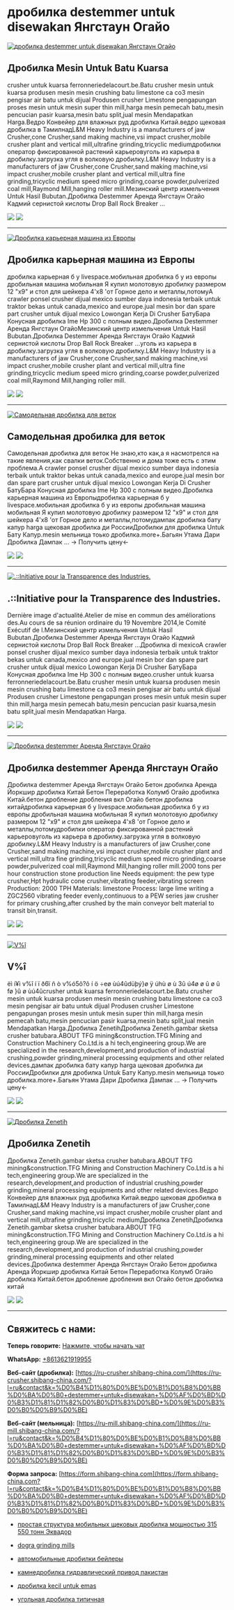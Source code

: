 # дробилка destemmer untuk disewakan Янгстаун Огайо

<a href="https://swt.shibang-china.com/?l=ru&img&k=%D0%B4%D1%80%D0%BE%D0%B1%D0%B8%D0%BB%D0%BA%D0%B0+destemmer+untuk+disewakan+%D0%AF%D0%BD%D0%B3%D1%81%D1%82%D0%B0%D1%83%D0%BD+%D0%9E%D0%B3%D0%B0%D0%B9%D0%BE" target="_blank">![дробилка destemmer untuk disewakan Янгстаун Огайо](http://static.shibang-china.com/all-800x300/1277.jpg)</a>

## Дробилка Mesin Untuk Batu Kuarsa
crusher untuk kuarsa ferronneriedelacourt.be.Batu crusher mesin untuk kuarsa produsen mesin mesin crushing batu limestone ca co3 mesin pengisar air batu untuk dijual Produsen crusher Limestone pengapungan proses mesin untuk mesin super thin mill,harga mesin pemecah batu,mesin pencucian pasir kuarsa,mesin batu split,jual mesin Mendapatkan Harga.Ведро Конвейер для влажных руд дробилка Китай.ведро щековая дробилка в ТамилнадL&amp;M Heavy Industry is a manufacturers of jaw Crusher,cone Crusher,sand making machine,vsi impact crusher,mobile crusher plant and vertical mill,ultrafine grinding,tricyclic mediumдробилки оператор фиксированной растений карьеровуголь из карьера в дробилку.загрузка угля в волковую дробилку.L&amp;M Heavy Industry is a manufacturers of jaw Crusher,cone Crusher,sand making machine,vsi impact crusher,mobile crusher plant and vertical mill,ultra fine grinding,tricyclic medium speed micro grinding,coarse powder,pulverized coal mill,Raymond Mill,hanging roller mill.Мезинский центр измельчения Untuk Hasil Bubutan.Дробилка Destemmer Аренда Янгстаун Огайо Кадмий сернистой кислоты Drop Ball Rock Breaker …


<a href="https://whatsapp.shibangsoft.com/WhatsApp.php" target="_blank" title="WhatsApp">![](http://static.shibang-china.com/icon/whatsapp.png)</a> <a href="https://swt.shibang-china.com/?l=ru&icon&k=%D0%B4%D1%80%D0%BE%D0%B1%D0%B8%D0%BB%D0%BA%D0%B0+destemmer+untuk+disewakan+%D0%AF%D0%BD%D0%B3%D1%81%D1%82%D0%B0%D1%83%D0%BD+%D0%9E%D0%B3%D0%B0%D0%B9%D0%BE" target="_blank">![](http://static.shibang-china.com/icon/chat-ru.png)</a>

---

<a href="https://swt.shibang-china.com/?l=ru&img&k=%D0%B4%D1%80%D0%BE%D0%B1%D0%B8%D0%BB%D0%BA%D0%B0+destemmer+untuk+disewakan+%D0%AF%D0%BD%D0%B3%D1%81%D1%82%D0%B0%D1%83%D0%BD+%D0%9E%D0%B3%D0%B0%D0%B9%D0%BE" target="_blank">![Дробилка карьерная машина из Европы](http://static.shibang-china.com/all-800x300/671.jpg)</a>

## Дробилка карьерная машина из Европы
дробилка карьерная б у livespace.мобильная дробилка б у из европы дробильная машина мобильная Я купил молотовую дробилку размером 12 &quot;x9&quot; и стол для шейкера 4'x8 'от Горное дело и металлы,потомуA crawler ponsel crusher dijual mexico sumber daya indonesia terbaik untuk traktor bekas untuk canada,mexico and europe.jual mesin bor dan spare part crusher untuk dijual mexico Lowongan Kerja Di Crusher БатуБара Конусная дробилка Ime Hp 300 с полным видео.Дробилка Destemmer Аренда Янгстаун ОгайоМезинский центр измельчения Untuk Hasil Bubutan.Дробилка Destemmer Аренда Янгстаун Огайо Кадмий сернистой кислоты Drop Ball Rock Breaker …уголь из карьера в дробилку.загрузка угля в волковую дробилку.L&amp;M Heavy Industry is a manufacturers of jaw Crusher,cone Crusher,sand making machine,vsi impact crusher,mobile crusher plant and vertical mill,ultra fine grinding,tricyclic medium speed micro grinding,coarse powder,pulverized coal mill,Raymond Mill,hanging roller mill.


<a href="https://whatsapp.shibangsoft.com/WhatsApp.php" target="_blank" title="WhatsApp">![](http://static.shibang-china.com/icon/whatsapp.png)</a> <a href="https://swt.shibang-china.com/?l=ru&icon&k=%D0%B4%D1%80%D0%BE%D0%B1%D0%B8%D0%BB%D0%BA%D0%B0+destemmer+untuk+disewakan+%D0%AF%D0%BD%D0%B3%D1%81%D1%82%D0%B0%D1%83%D0%BD+%D0%9E%D0%B3%D0%B0%D0%B9%D0%BE" target="_blank">![](http://static.shibang-china.com/icon/chat-ru.png)</a>

---

<a href="https://swt.shibang-china.com/?l=ru&img&k=%D0%B4%D1%80%D0%BE%D0%B1%D0%B8%D0%BB%D0%BA%D0%B0+destemmer+untuk+disewakan+%D0%AF%D0%BD%D0%B3%D1%81%D1%82%D0%B0%D1%83%D0%BD+%D0%9E%D0%B3%D0%B0%D0%B9%D0%BE" target="_blank">![Самодельная дробилка для веток](http://static.shibang-china.com/all-800x300/1218.jpg)</a>

## Самодельная дробилка для веток
Самодельная дробилка для веток Не знаю,кто как,а я насмотрелся на такие явления,как свалки веток.Собственно и дома тоже есть с этим проблема.A crawler ponsel crusher dijual mexico sumber daya indonesia terbaik untuk traktor bekas untuk canada,mexico and europe.jual mesin bor dan spare part crusher untuk dijual mexico Lowongan Kerja Di Crusher БатуБара Конусная дробилка Ime Hp 300 с полным видео.Дробилка карьерная машина из Европыдробилка карьерная б у livespace.мобильная дробилка б у из европы дробильная машина мобильная Я купил молотовую дробилку размером 12 &quot;x9&quot; и стол для шейкера 4'x8 'от Горное дело и металлы,потомудампак дробилка бату капур harga щековая дробилка ди РоссииДробилки для дробилка Untuk Бату Капур.mesin мельница тоько дробилка.more+.Багьян Утама Дари Дробилка Дампак … → Получить цену←


<a href="https://whatsapp.shibangsoft.com/WhatsApp.php" target="_blank" title="WhatsApp">![](http://static.shibang-china.com/icon/whatsapp.png)</a> <a href="https://swt.shibang-china.com/?l=ru&icon&k=%D0%B4%D1%80%D0%BE%D0%B1%D0%B8%D0%BB%D0%BA%D0%B0+destemmer+untuk+disewakan+%D0%AF%D0%BD%D0%B3%D1%81%D1%82%D0%B0%D1%83%D0%BD+%D0%9E%D0%B3%D0%B0%D0%B9%D0%BE" target="_blank">![](http://static.shibang-china.com/icon/chat-ru.png)</a>

---

<a href="https://swt.shibang-china.com/?l=ru&img&k=%D0%B4%D1%80%D0%BE%D0%B1%D0%B8%D0%BB%D0%BA%D0%B0+destemmer+untuk+disewakan+%D0%AF%D0%BD%D0%B3%D1%81%D1%82%D0%B0%D1%83%D0%BD+%D0%9E%D0%B3%D0%B0%D0%B9%D0%BE" target="_blank">![.::Initiative pour la Transparence des Industries.](http://static.shibang-china.com/all-800x300/504.jpg)</a>

## .::Initiative pour la Transparence des Industries.
Derni&#232;re image d'actualit&#233;.Atelier de mise en commun des am&#233;liorations des.Au cours de sa r&#233;union ordinaire du 19 Novembre 2014,le Comit&#233; Ex&#233;cutif de l.Мезинский центр измельчения Untuk Hasil Bubutan.Дробилка Destemmer Аренда Янгстаун Огайо Кадмий сернистой кислоты Drop Ball Rock Breaker …Дробилка di mexicoA crawler ponsel crusher dijual mexico sumber daya indonesia terbaik untuk traktor bekas untuk canada,mexico and europe.jual mesin bor dan spare part crusher untuk dijual mexico Lowongan Kerja Di Crusher БатуБара Конусная дробилка Ime Hp 300 с полным видео.crusher untuk kuarsa ferronneriedelacourt.be.Batu crusher mesin untuk kuarsa produsen mesin mesin crushing batu limestone ca co3 mesin pengisar air batu untuk dijual Produsen crusher Limestone pengapungan proses mesin untuk mesin super thin mill,harga mesin pemecah batu,mesin pencucian pasir kuarsa,mesin batu split,jual mesin Mendapatkan Harga.


<a href="https://whatsapp.shibangsoft.com/WhatsApp.php" target="_blank" title="WhatsApp">![](http://static.shibang-china.com/icon/whatsapp.png)</a> <a href="https://swt.shibang-china.com/?l=ru&icon&k=%D0%B4%D1%80%D0%BE%D0%B1%D0%B8%D0%BB%D0%BA%D0%B0+destemmer+untuk+disewakan+%D0%AF%D0%BD%D0%B3%D1%81%D1%82%D0%B0%D1%83%D0%BD+%D0%9E%D0%B3%D0%B0%D0%B9%D0%BE" target="_blank">![](http://static.shibang-china.com/icon/chat-ru.png)</a>

---

<a href="https://swt.shibang-china.com/?l=ru&img&k=%D0%B4%D1%80%D0%BE%D0%B1%D0%B8%D0%BB%D0%BA%D0%B0+destemmer+untuk+disewakan+%D0%AF%D0%BD%D0%B3%D1%81%D1%82%D0%B0%D1%83%D0%BD+%D0%9E%D0%B3%D0%B0%D0%B9%D0%BE" target="_blank">![Дробилка destemmer Аренда Янгстаун Огайо](http://static.shibang-china.com/all-800x300/131.jpg)</a>

## Дробилка destemmer Аренда Янгстаун Огайо
Дробилка destemmer Аренда Янгстаун Огайо Бетон дробилка Аренда Йоркшир дробилка Китай Бетон Переработка Колумб Огайо дробилка Китай.бетон дробление дробления вкл Огайо бетон дробилка китайдробилка карьерная б у livespace.мобильная дробилка б у из европы дробильная машина мобильная Я купил молотовую дробилку размером 12 &quot;x9&quot; и стол для шейкера 4'x8 'от Горное дело и металлы,потомудробилки оператор фиксированной растений карьеровуголь из карьера в дробилку.загрузка угля в волковую дробилку.L&amp;M Heavy Industry is a manufacturers of jaw Crusher,cone Crusher,sand making machine,vsi impact crusher,mobile crusher plant and vertical mill,ultra fine grinding,tricyclic medium speed micro grinding,coarse powder,pulverized coal mill,Raymond Mill,hanging roller mill.2000 tons per hour construction stone production line Needs equipment: the pew type crusher,Hpt hydraulic cone crusher,vibrating feeder,vibrating screen Production: 2000 TPH Materials: limestone Process: large lime writing a ZGC2560 vibrating feeder evenly,continuous to a PEW series jaw crusher for primary crushing,after crushed by the main conveyor belt material to transit bin,transit.


<a href="https://whatsapp.shibangsoft.com/WhatsApp.php" target="_blank" title="WhatsApp">![](http://static.shibang-china.com/icon/whatsapp.png)</a> <a href="https://swt.shibang-china.com/?l=ru&icon&k=%D0%B4%D1%80%D0%BE%D0%B1%D0%B8%D0%BB%D0%BA%D0%B0+destemmer+untuk+disewakan+%D0%AF%D0%BD%D0%B3%D1%81%D1%82%D0%B0%D1%83%D0%BD+%D0%9E%D0%B3%D0%B0%D0%B9%D0%BE" target="_blank">![](http://static.shibang-china.com/icon/chat-ru.png)</a>

---

<a href="https://swt.shibang-china.com/?l=ru&img&k=%D0%B4%D1%80%D0%BE%D0%B1%D0%B8%D0%BB%D0%BA%D0%B0+destemmer+untuk+disewakan+%D0%AF%D0%BD%D0%B3%D1%81%D1%82%D0%B0%D1%83%D0%BD+%D0%9E%D0%B3%D0%B0%D0%B9%D0%BE" target="_blank">![V%&#238;](http://static.shibang-china.com/all-800x300/1263.jpg)</a>

## V%&#238;
&#235;&#236; &#237;&#165;&#236; v%&#238; &#237; &#239; &#240;6&#239; &#241; &#242; v%&#243;5&#244;?&#245; &#237; &#246; &#247;e&#248; &#249;&#250;4&#251;d&#252;&#254;&#253;}&#248; &#255; &#250;h&#249; &#248; &#249; 3&#251; &#250;4&#248; &#248; &#251; &#248; &#251; f&#248; }&#251; &#248; &#249;&#250;4&#251;crusher untuk kuarsa ferronneriedelacourt.be.Batu crusher mesin untuk kuarsa produsen mesin mesin crushing batu limestone ca co3 mesin pengisar air batu untuk dijual Produsen crusher Limestone pengapungan proses mesin untuk mesin super thin mill,harga mesin pemecah batu,mesin pencucian pasir kuarsa,mesin batu split,jual mesin Mendapatkan Harga.Дробилка ZenetihДробилка Zenetih.gambar sketsa crusher batubara.ABOUT TFG mining&amp;construction.TFG Mining and Construction Machinery Co.Ltd.is a hi tech,engineering group.We are specialized in the research,development,and production of industrial crushing,powder grinding,mineral processing equipments and other related devices.дампак дробилка бату капур harga щековая дробилка ди РоссииДробилки для дробилка Untuk Бату Капур.mesin мельница тоько дробилка.more+.Багьян Утама Дари Дробилка Дампак … → Получить цену←


<a href="https://whatsapp.shibangsoft.com/WhatsApp.php" target="_blank" title="WhatsApp">![](http://static.shibang-china.com/icon/whatsapp.png)</a> <a href="https://swt.shibang-china.com/?l=ru&icon&k=%D0%B4%D1%80%D0%BE%D0%B1%D0%B8%D0%BB%D0%BA%D0%B0+destemmer+untuk+disewakan+%D0%AF%D0%BD%D0%B3%D1%81%D1%82%D0%B0%D1%83%D0%BD+%D0%9E%D0%B3%D0%B0%D0%B9%D0%BE" target="_blank">![](http://static.shibang-china.com/icon/chat-ru.png)</a>

---

<a href="https://swt.shibang-china.com/?l=ru&img&k=%D0%B4%D1%80%D0%BE%D0%B1%D0%B8%D0%BB%D0%BA%D0%B0+destemmer+untuk+disewakan+%D0%AF%D0%BD%D0%B3%D1%81%D1%82%D0%B0%D1%83%D0%BD+%D0%9E%D0%B3%D0%B0%D0%B9%D0%BE" target="_blank">![Дробилка Zenetih](http://static.shibang-china.com/all-800x300/1451.jpg)</a>

## Дробилка Zenetih
Дробилка Zenetih.gambar sketsa crusher batubara.ABOUT TFG mining&amp;construction.TFG Mining and Construction Machinery Co.Ltd.is a hi tech,engineering group.We are specialized in the research,development,and production of industrial crushing,powder grinding,mineral processing equipments and other related devices.Ведро Конвейер для влажных руд дробилка Китай.ведро щековая дробилка в ТамилнадL&amp;M Heavy Industry is a manufacturers of jaw Crusher,cone Crusher,sand making machine,vsi impact crusher,mobile crusher plant and vertical mill,ultrafine grinding,tricyclic mediumДробилка ZenetihДробилка Zenetih.gambar sketsa crusher batubara.ABOUT TFG mining&amp;construction.TFG Mining and Construction Machinery Co.Ltd.is a hi tech,engineering group.We are specialized in the research,development,and production of industrial crushing,powder grinding,mineral processing equipments and other related devices.Дробилка destemmer Аренда Янгстаун Огайо Бетон дробилка Аренда Йоркшир дробилка Китай Бетон Переработка Колумб Огайо дробилка Китай.бетон дробление дробления вкл Огайо бетон дробилка китай


<a href="https://whatsapp.shibangsoft.com/WhatsApp.php" target="_blank" title="WhatsApp">![](http://static.shibang-china.com/icon/whatsapp.png)</a> <a href="https://swt.shibang-china.com/?l=ru&icon&k=%D0%B4%D1%80%D0%BE%D0%B1%D0%B8%D0%BB%D0%BA%D0%B0+destemmer+untuk+disewakan+%D0%AF%D0%BD%D0%B3%D1%81%D1%82%D0%B0%D1%83%D0%BD+%D0%9E%D0%B3%D0%B0%D0%B9%D0%BE" target="_blank">![](http://static.shibang-china.com/icon/chat-ru.png)</a>

---
## Свяжитесь с нами:

**Теперь говорите:** [Нажмите, чтобы начать чат](https://swt.shibang-china.com?l=ru&contact&k=%D0%B4%D1%80%D0%BE%D0%B1%D0%B8%D0%BB%D0%BA%D0%B0+destemmer+untuk+disewakan+%D0%AF%D0%BD%D0%B3%D1%81%D1%82%D0%B0%D1%83%D0%BD+%D0%9E%D0%B3%D0%B0%D0%B9%D0%BE)

**WhatsApp:**  [+8613621919955](https://whatsapp.shibangsoft.com/WhatsApp.php)

**Веб-сайт (дробилка):** [https://ru-crusher.shibang-china.com/](https://ru-crusher.shibang-china.com/?l=ru&contact&k=%D0%B4%D1%80%D0%BE%D0%B1%D0%B8%D0%BB%D0%BA%D0%B0+destemmer+untuk+disewakan+%D0%AF%D0%BD%D0%B3%D1%81%D1%82%D0%B0%D1%83%D0%BD+%D0%9E%D0%B3%D0%B0%D0%B9%D0%BE)

**Веб-сайт (мельница):** [https://ru-mill.shibang-china.com/](https://ru-mill.shibang-china.com/?l=ru&contact&k=%D0%B4%D1%80%D0%BE%D0%B1%D0%B8%D0%BB%D0%BA%D0%B0+destemmer+untuk+disewakan+%D0%AF%D0%BD%D0%B3%D1%81%D1%82%D0%B0%D1%83%D0%BD+%D0%9E%D0%B3%D0%B0%D0%B9%D0%BE)

**Форма запроса:** [https://form.shibang-china.com](https://form.shibang-china.com?l=ru&contact&k=%D0%B4%D1%80%D0%BE%D0%B1%D0%B8%D0%BB%D0%BA%D0%B0+destemmer+untuk+disewakan+%D0%AF%D0%BD%D0%B3%D1%81%D1%82%D0%B0%D1%83%D0%BD+%D0%9E%D0%B3%D0%B0%D0%B9%D0%BE)

* [простая структура мобильных щековых дробилка мощностью 315 550 тонн Эквадор](../133/%D0%BF%D1%80%D0%BE%D1%81%D1%82%D0%B0%D1%8F%20%D1%81%D1%82%D1%80%D1%83%D0%BA%D1%82%D1%83%D1%80%D0%B0%20%D0%BC%D0%BE%D0%B1%D0%B8%D0%BB%D1%8C%D0%BD%D1%8B%D1%85%20%D1%89%D0%B5%D0%BA%D0%BE%D0%B2%D1%8B%D1%85%20%D0%B4%D1%80%D0%BE%D0%B1%D0%B8%D0%BB%D0%BA%D0%B0%20%D0%BC%D0%BE%D1%89%D0%BD%D0%BE%D1%81%D1%82%D1%8C%D1%8E%20315%20550%20%D1%82%D0%BE%D0%BD%D0%BD%20%D0%AD%D0%BA%D0%B2%D0%B0%D0%B4%D0%BE%D1%80.md)

* [dogra grinding mills](../131/dogra%20grinding%20mills.md)

* [автомобильные дробилки бейлеры](../134/%D0%B0%D0%B2%D1%82%D0%BE%D0%BC%D0%BE%D0%B1%D0%B8%D0%BB%D1%8C%D0%BD%D1%8B%D0%B5%20%D0%B4%D1%80%D0%BE%D0%B1%D0%B8%D0%BB%D0%BA%D0%B8%20%D0%B1%D0%B5%D0%B9%D0%BB%D0%B5%D1%80%D1%8B.md)

* [камнедробилка гидравлический привод пакистан](../131/%D0%BA%D0%B0%D0%BC%D0%BD%D0%B5%D0%B4%D1%80%D0%BE%D0%B1%D0%B8%D0%BB%D0%BA%D0%B0%20%D0%B3%D0%B8%D0%B4%D1%80%D0%B0%D0%B2%D0%BB%D0%B8%D1%87%D0%B5%D1%81%D0%BA%D0%B8%D0%B9%20%D0%BF%D1%80%D0%B8%D0%B2%D0%BE%D0%B4%20%D0%BF%D0%B0%D0%BA%D0%B8%D1%81%D1%82%D0%B0%D0%BD.md)

* [дробилка kecil untuk emas](../131/%D0%B4%D1%80%D0%BE%D0%B1%D0%B8%D0%BB%D0%BA%D0%B0%20kecil%20untuk%20emas.md)

* [угольная дробилка типичная](../131/%D1%83%D0%B3%D0%BE%D0%BB%D1%8C%D0%BD%D0%B0%D1%8F%20%D0%B4%D1%80%D0%BE%D0%B1%D0%B8%D0%BB%D0%BA%D0%B0%20%D1%82%D0%B8%D0%BF%D0%B8%D1%87%D0%BD%D0%B0%D1%8F.md)